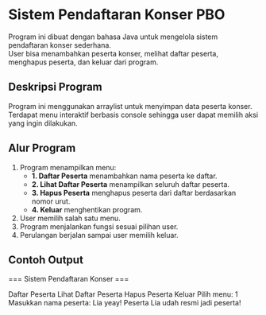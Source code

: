# Sistem Pendaftaran Konser PBO

Program ini dibuat dengan bahasa Java untuk mengelola sistem pendaftaran konser sederhana.  
User bisa menambahkan peserta konser, melihat daftar peserta, menghapus peserta, dan keluar dari program.

## Deskripsi Program
Program ini menggunakan arraylist untuk menyimpan data peserta konser.  
Terdapat menu interaktif berbasis console sehingga user dapat memilih aksi yang ingin dilakukan.

## Alur Program
1. Program menampilkan menu:
   - **1. Daftar Peserta** menambahkan nama peserta ke daftar.
   - **2. Lihat Daftar Peserta** menampilkan seluruh daftar peserta.
   - **3. Hapus Peserta** menghapus peserta dari daftar berdasarkan nomor urut.
   - **4. Keluar** menghentikan program.
2. User memilih salah satu menu.
3. Program menjalankan fungsi sesuai pilihan user.
4. Perulangan berjalan sampai user memilih keluar.

## Contoh Output
=== Sistem Pendaftaran Konser ===

Daftar Peserta
Lihat Daftar Peserta
Hapus Peserta
Keluar
Pilih menu: 1
Masukkan nama peserta: Lia
yeay! Peserta Lia udah resmi jadi peserta!

